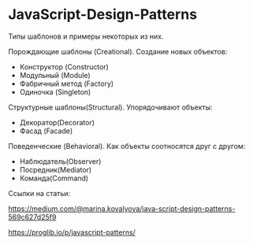 # JavaScript-Design-Patterns

Типы шаблонов и примеры некоторых из них.

Порождающие шаблоны (Creational). Cоздание новых объектов:
 - Конструктор (Constructor)
 - Модульный (Module)
 - Фабричный метод (Factory)
 - Одиночка (Singleton)

Структурные шаблоны(Structural). Упорядочивают объекты:
 - Декоратор(Decorator)
 - Фасад (Facade)

Поведенческие (Behavioral). Как объекты соотносятся друг с другом:
 - Наблюдатель(Observer)
 - Посредник(Mediator)
 - Команда(Command)

Ссылки на статьи:

https://medium.com/@marina.kovalyova/java-script-design-patterns-569c627d25f9

https://proglib.io/p/javascript-patterns/
